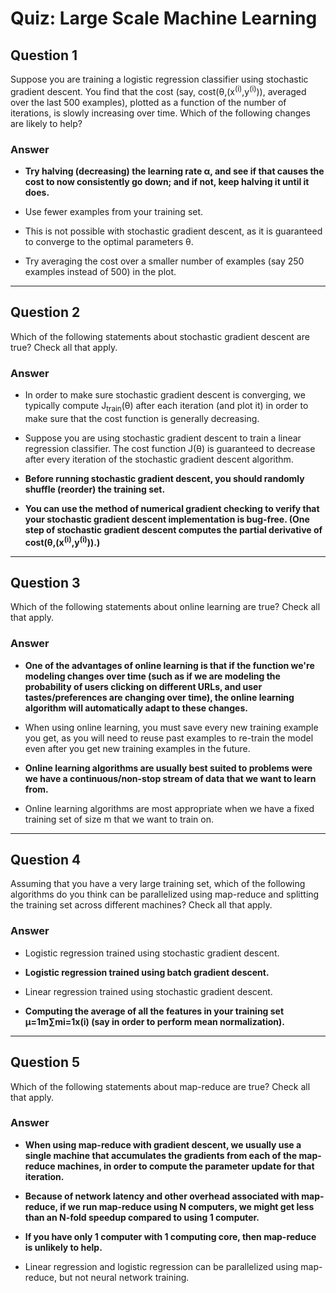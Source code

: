 # Quiz: Large Scale Machine Learning

## Question 1
Suppose you are training a logistic regression classifier using stochastic gradient descent. You find that the cost (say, cost(θ,(x<sup>(i)</sup>,y<sup>(i)</sup>)), averaged over the last 500 examples), plotted as a function of the number of iterations, is slowly increasing over time. Which of the following changes are likely to help?

### Answer
* **Try halving (decreasing) the learning rate α, and see if that causes the cost to now consistently go down; and if not, keep halving it until it does.**

* Use fewer examples from your training set.

* This is not possible with stochastic gradient descent, as it is guaranteed to converge to the optimal parameters θ.

* Try averaging the cost over a smaller number of examples (say 250 examples instead of 500) in the plot.

---

## Question 2
Which of the following statements about stochastic gradient descent are true? Check all that apply.

### Answer
* In order to make sure stochastic gradient descent is converging, we typically compute J<sub>train</sub>(θ) after each iteration (and plot it) in order to make sure that the cost function is generally decreasing.

* Suppose you are using stochastic gradient descent to train a linear regression classifier. The cost function J(θ) is guaranteed to decrease after every iteration of the stochastic gradient descent algorithm.

* **Before running stochastic gradient descent, you should randomly shuffle (reorder) the training set.**

* **You can use the method of numerical gradient checking to verify that your stochastic gradient descent implementation is bug-free. (One step of stochastic gradient descent computes the partial derivative of cost(θ,(x<sup>(i)</sup>,y<sup>(i)</sup>)).)**

---

## Question 3
Which of the following statements about online learning are true? Check all that apply.

### Answer
* **One of the advantages of online learning is that if the function we're modeling changes over time (such as if we are modeling the probability of users clicking on different URLs, and user tastes/preferences are changing over time), the online learning algorithm will automatically adapt to these changes.**

* When using online learning, you must save every new training example you get, as you will need to reuse past examples to re-train the model even after you get new training examples in the future.

* **Online learning algorithms are usually best suited to problems were we have a continuous/non-stop stream of data that we want to learn from.**

* Online learning algorithms are most appropriate when we have a fixed training set of size m that we want to train on.

---

## Question 4
Assuming that you have a very large training set, which of the following algorithms do you think can be parallelized using map-reduce and splitting the training set across different machines? Check all that apply.

### Answer
* Logistic regression trained using stochastic gradient descent.

* **Logistic regression trained using batch gradient descent.**

* Linear regression trained using stochastic gradient descent.

* **Computing the average of all the features in your training set μ=1m∑mi=1x(i) (say in order to perform mean normalization).**

---
## Question 5
Which of the following statements about map-reduce are true? Check all that apply.

### Answer
* **When using map-reduce with gradient descent, we usually use a single machine that accumulates the gradients from each of the map-reduce machines, in order to compute the parameter update for that iteration.**

* **Because of network latency and other overhead associated with map-reduce, if we run map-reduce using N computers, we might get less than an N-fold speedup compared to using 1 computer.**

* **If you have only 1 computer with 1 computing core, then map-reduce is unlikely to help.**

* Linear regression and logistic regression can be parallelized using map-reduce, but not neural network training.

